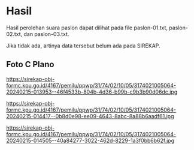 # Hasil

Hasil perolehan suara paslon dapat dilihat pada file paslon-01.txt, paslon-02.txt, dan paslon-03.txt.

Jika tidak ada, artinya data tersebut belum ada pada SIREKAP.

## Foto C Plano

https://sirekap-obj-formc.kpu.go.id/4167/pemilu/ppwp/31/74/02/10/05/3174021005064-20240215-013953--46f4533b-804b-4d36-b99b-c9b3b90d06dc.jpg

https://sirekap-obj-formc.kpu.go.id/4167/pemilu/ppwp/31/74/02/10/05/3174021005064-20240215-014417--0b8d0e98-ee09-4643-8abc-8a88b6aadf61.jpg

https://sirekap-obj-formc.kpu.go.id/4167/pemilu/ppwp/31/74/02/10/05/3174021005064-20240215-014505--40a84277-3022-462d-8229-1a3f0bb6b62f.jpg
